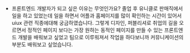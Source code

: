 -   프론트엔드 개발자가 되고 싶은 이유는 무엇인가요?
    졸업 후 유니클로 판매직에서 일을 하고 있었는데 일을 하면서 어플과 홈페이지를 많이 확인하는 시간이 있어서 uiux 관련 직종에대해 궁금하였습니다. 그렇게 디자인, 퍼블리셔로 취업의 길을 오르면서 정적인 페이지 보다는 가장 원하는 동적인 페이지를 만들 수 있는 프론트엔드 개발을 배워보고 싶었고 팀으로 이루워져서 작업을 하다보니까 커뮤니케이션의 부분도 배워보고 싶었습니다.
